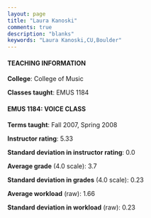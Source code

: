 ```yaml
---
layout: page
title: "Laura Kanoski" 
comments: true
description: "blanks"
keywords: "Laura Kanoski,CU,Boulder"
---
```

<head>
<script src="https://ajax.googleapis.com/ajax/libs/jquery/2.1.3/jquery.min.js"></script>
<script src="https://dl.dropboxusercontent.com/s/pc42nxpaw1ea4o9/highcharts.js?dl=0"></script>
<!-- <script src="../assets/js/highcharts.js"></script> -->
<style type="text/css">@font-face {
	font-family: "Bebas Neue";
	src: url(https://www.filehosting.org/file/details/544349/BebasNeue Regular.otf) format("opentype");
	}
	h1.Bebas { 
		font-family: "Bebas Neue", Verdana, Tahoma;
	}
</style>
</head>
	   
#### TEACHING INFORMATION

**College**: College of Music

**Classes taught**: EMUS 1184

#### EMUS 1184: VOICE CLASS

**Terms taught**: Fall 2007, Spring 2008

**Instructor rating**: 5.33

**Standard deviation in instructor rating**: 0.0

**Average grade** (4.0 scale): 3.7

**Standard deviation in grades** (4.0 scale): 0.23

**Average workload** (raw): 1.66

**Standard deviation in workload** (raw): 0.23

